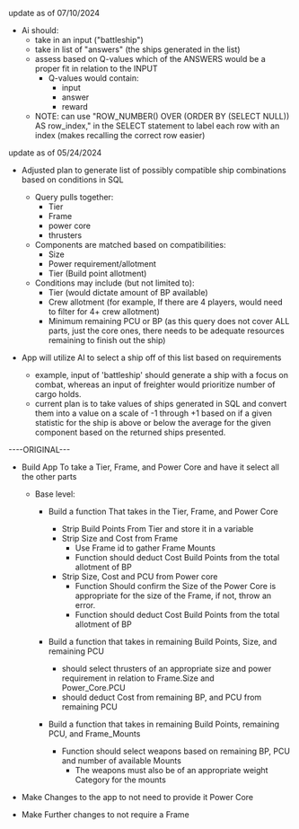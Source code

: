 update as of 07/10/2024

- Ai should: 
    - take in an input ("battleship")
    - take in list of "answers" (the ships generated in the list)
    - assess based on Q-values which of the ANSWERS would be a proper fit in relation to the INPUT
        - Q-values would contain:
            - input
            - answer 
            - reward
    - NOTE: can use    "ROW_NUMBER() OVER (ORDER BY (SELECT NULL)) AS row_index," in the SELECT
        statement to label each row with an index (makes recalling the correct row easier) 



update as of 05/24/2024

- Adjusted plan to generate list of possibly compatible ship combinations based on conditions in SQL
    - Query pulls together:
        - Tier
        - Frame
        - power core
        - thrusters
    - Components are matched based on compatibilities:
        - Size
        - Power requirement/allotment
        - Tier (Build point allotment)
    - Conditions may include (but not limited to):
        - Tier (would dictate amount of BP available)
        - Crew allotment (for example, If there are 4 players, would need to filter for 4+ crew allotment)
        - Minimum remaining PCU or BP (as this query does not cover ALL parts, just the core ones, there needs to
            be adequate resources remaining to finish out the ship)

- App will utilize AI to select a ship off of this list based on requirements
    - example, input of 'battleship' should generate a ship with a focus on combat, whereas an input of 
        freighter would prioritize number of cargo holds.
    - current plan is to take values of ships generated in SQL and convert them into a value on a scale of 
        -1 through +1 based on if a given statistic for the ship is above or below the average for the 
        given component based on the returned ships presented.


----ORIGINAL---
- Build App To take a Tier, Frame, and Power Core and have it select all the other parts
    - Base level:
        - Build a function That takes in the Tier, Frame, and Power Core
            - Strip Build Points From Tier and store it in a variable
            - Strip Size and Cost from Frame
                - Use Frame id to gather Frame Mounts
                - Function should deduct Cost Build Points from the total allotment of BP
            - Strip Size, Cost and PCU from Power core
                - Function Should confirm the Size of the Power Core is appropriate for the size of the Frame, 
                    if not, throw an error.
                - Function should deduct Cost Build Points from the total allotment of BP

        - Build a function that takes in remaining Build Points, Size, and remaining PCU
            - should select thrusters of an appropriate size and power requirement in relation to Frame.Size and   
                Power_Core.PCU
            - should deduct Cost from remaining BP, and PCU from remaining PCU
        
        - Build a function that takes in remaining Build Points, remaining PCU, and Frame_Mounts
            - Function should select weapons based on remaining BP, PCU and number of available Mounts
                - The weapons must also be of an appropriate weight Category for the mounts





- Make Changes to the app to not need to provide it Power Core


- Make Further changes to not require a Frame